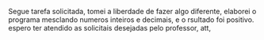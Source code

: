Segue tarefa solicitada, 
tomei a liberdade de fazer algo diferente, elaborei o programa mesclando numeros inteiros e decimais, e o rsultado foi positivo. 
espero ter atendido as solicitais desejadas pelo professor,
att,
